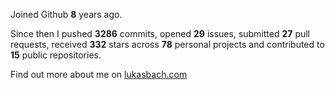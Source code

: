 Joined Github **8** years ago.

Since then I pushed **3286** commits, opened **29** issues, submitted **27** pull requests, received **332** stars across **78** personal projects and contributed to **15** public repositories.

Find out more about me on [lukasbach.com](https://lukasbach.com)
